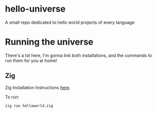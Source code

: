 # hello-universe
A small repo dedicated to hello world projects of every language

# Running the universe
There's a lot here, I'm gonna link both installations, and the commands to run them for you at home!

## Zig
Zig Installation Instructions [here](https://ziglang.org/learn/getting-started/).

To run:

`zig run helloworld.zig`